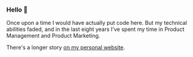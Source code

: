 ### Hello 👋

Once upon a time I would have actually put code here. But my technical abilities faded, and in the last eight years I've spent my time in Product Management and Product Marketing.

There's a longer story [on my personal website](https://probably.co.uk/about).

<!--
**phips/phips** is a ✨ _special_ ✨ repository because its `README.md` (this file) appears on your GitHub profile.

Here are some ideas to get you started:

- 🔭 I’m currently working on ...
- 🌱 I’m currently learning ...
- 👯 I’m looking to collaborate on ...
- 🤔 I’m looking for help with ...
- 💬 Ask me about ...
- 📫 How to reach me: ...
- 😄 Pronouns: ...
- ⚡ Fun fact: ...
-->
